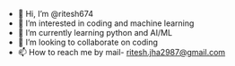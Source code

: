 - 👋 Hi, I’m @ritesh674
- 👀 I’m interested in coding and machine learning
- 🌱 I’m currently learning python and AI/ML
- 💞️ I’m looking to collaborate on coding
- 📫 How to reach me by mail- ritesh.jha2987@gmail.com

<!---
ritesh674/ritesh674 is a ✨ special ✨ repository because its `README.md` (this file) appears on your GitHub profile.
You can click the Preview link to take a look at your changes.
--->
